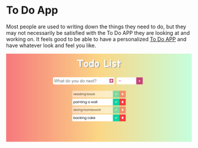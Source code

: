 # To Do App
Most people are used to writing down the things they need to do, but they may not necessarily be satisfied with the To Do APP they are looking at and working on. It feels good to be able to have a personalized [To Do APP](https://shakiba-vakili.github.io/To-Do-App/) and have whatever look and feel you like.

<img src="To-Do-App.png" alt="To-Do-Appdemo" title="To-Do-App"  />
